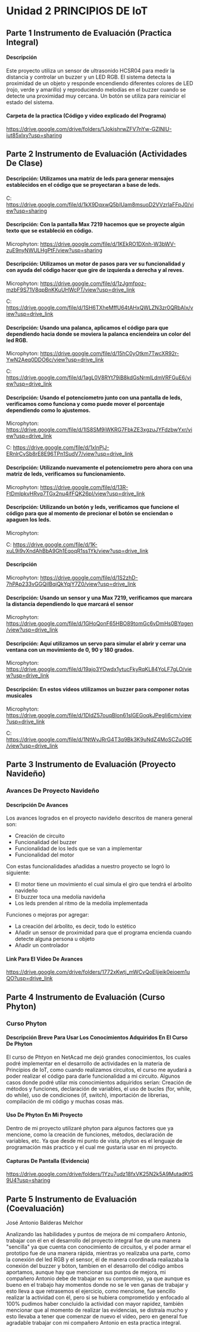 # Unidad 2 PRINCIPIOS DE IoT


## Parte 1 Instrumento de Evaluación (Practica Integral)

#### Descripción
Este proyecto utiliza un sensor de ultrasonido HCSR04 para medir la distancia y controlar un buzzer y un LED RGB. El sistema detecta la proximidad de un objeto y responde encendiendo diferentes colores de LED (rojo, verde y amarillo) y reproduciendo melodías en el buzzer cuando se detecte una proximidad muy cercana. Un botón se utiliza para reiniciar el estado del sistema.

#### Carpeta de la practica (Código y video explicado del Programa)
https://drive.google.com/drive/folders/1JokishrwZFV7nYw-GZlNIU-iut85xlxy?usp=sharing

## Parte 2 Instrumento de Evaluación (Actividades De Clase)

#### Descripción: Utilizamos una matriz de leds para generar mensajes establecidos en el código que se proyectaran a base de leds.

C: https://drive.google.com/file/d/1kX9DqxwQ5bIUam8msuoD2VVzrIaFFpJ0/view?usp=sharing

#### Descripción: Con la pantalla Max 7219 hacemos que se proyecte algún texto que se estableció en código.

Microphyton: https://drive.google.com/file/d/1KEkRO1DXnh-W3bWV-zuE9nyNWULHgPtF/view?usp=sharing

#### Descripción: Utilizamos un motor de pasos para ver su funcionalidad y con ayuda del código hacer que gire de izquierda a derecha y al reves.

Microphyton: https://drive.google.com/file/d/1zJgmfpoz-mzbF9S71V8qpBnKKuUHWcPT/view?usp=drive_link

C: https://drive.google.com/file/d/1SH6TXheMffU64tAHxQWLZN3zr0QRbAIx/view?usp=drive_link

#### Descripción: Usando una palanca, aplicamos el código para que dependiendo hacia donde se moviera la palanca enciendeira un color del led RGB.

Microphyton: https://drive.google.com/file/d/15hC0yOtkm7TwcXR92r-YwN2Aeq0DDO6c/view?usp=drive_link

C: https://drive.google.com/file/d/1agL0V8RYt79iB8kdGsNrmlLdmVRFGuE6/view?usp=drive_link

#### Descripción: Usando el potenciometro junto con una pantalla de leds, verificamos como funciona y como puede mover el porcentaje dependiendo como lo ajustemos.

Microphyton: https://drive.google.com/file/d/1lS8SM9iWKRG7FbkZE3xgzuJYFdzbwYxr/view?usp=drive_link

C: https://drive.google.com/file/d/1xlnPjJ-ERnlrCvSb8rE8E96TPn1SudV7/view?usp=drive_link

#### Descripción: Utilizando nuevamente el potenciometro pero ahora con una matriz de leds, verificamos su funcionamiento.

Microphyton: https://drive.google.com/file/d/13R-FtDmlpkvHRvq7TGx2nu4ifFQK26pI/view?usp=drive_link

#### Descripción: Utilizando un botón y leds, verificamos que funcione el código para que al momento de precionar el botón se enciendan o apaguen los leds. 

Microphyton: 

C: https://drive.google.com/file/d/1K-xuL9i9vXndAhBbA9Gh1EqoqR1ss1Yk/view?usp=drive_link

#### Descripción

Microphyton: https://drive.google.com/file/d/1S2zhD-7hPAp233vGGQiIBqiQkYqjY7Z0/view?usp=drive_link

#### Descripción: Usando un sensor y una Max 7219,  verificamos que marcara la distancia dependiendo lo que marcará el sensor

Microphyton: https://drive.google.com/file/d/1GHoQonF65HBO89tomGc6vDmHs0BYqgen/view?usp=drive_link

#### Descripción: Aquí utilizamos un servo para simular el abrir y cerrar una ventana con un movimiento de 0, 90 y 180 grados.

  Microphyton: https://drive.google.com/file/d/19ajo3YOwdx1ytucFkyRqKL84YoLF7gLO/view?usp=drive_link

#### Descripción: En estos videos utilizamos un buzzer para componer notas musicales

  Microphyton: https://drive.google.com/file/d/1DldZ57ouqBlon61slGEGoqkJPegIi6cm/view?usp=drive_link

  C: https://drive.google.com/file/d/1NtWvJRrG4T3q9Bk3K9uNdZ4MoSCZuO9E/view?usp=drive_link
 
## Parte 3 Instrumento de Evaluación (Proyecto Navideño)
### Avances De Proyecto Navideño

#### Descripción De Avances
Los avances logrados en el proyecto navideño descritos de manera general son:
* Creación de circuito
* Funcionalidad del buzzer
* Funcionalidad de los leds que se van a implementar
* Funcionalidad del motor
  
Con estas funcionalidades añadidas a nuestro proyecto se logró lo siguiente:

* El motor tiene un movimiento el cual simula el giro que tendrá el árbolito navideño
* El buzzer toca una medolía navideña
* Los leds prenden al ritmo de la medolía implementada
  
Funciones o mejoras por agregar:

* La creación del árbolito, es decir, todo lo estético
* Añadir un sensor de proximidad para que el programa encienda cuando detecte alguna persona u objeto
* Añadir un controlador

#### Link Para El Vídeo De Avances
https://drive.google.com/drive/folders/1772xKwtj_mWCvQoEIjjeik0eioem1uQO?usp=drive_link

## Parte 4 Instrumento de Evaluación (Curso Phyton)

### Curso Phyton

#### Descripción Breve Para Usar Los Conocimientos Adquiridos En El Curso De Phyton
El curso de Phtyon en NetAcad me dejó grandes conocimientos, los cuales podré implementar en el desarrollo de actividades en la materia de Principios de IoT, como cuando realizamos circuitos, el curso me ayudará a poder realizar el código para darle funcionalidad a mi circuito. Algunos casos donde podré utilar mis conocimientos adquiridos serían: Creación de métodos y funciones, declaración de variables, el uso de bucles (for, while, do while), uso de condiciones (if, switch), importación de librerias, compilación de mi código y muchas cosas más.

#### Uso De Phyton En Mi Proyecto
Dentro de mi proyecto utilizaré phyton para algunos factores que ya mencione, como la creación de funciones, métodos, declaración de variables, etc. Ya que desde mi punto de vista, phyton es el lenguaje de programación más practico y el cual me gustaria usar en mi proyecto.

#### Capturas De Pantalla (Evidencia)
https://drive.google.com/drive/folders/1Yzu7udz18fxVK25N2k5A9MutadKtS9U4?usp=sharing

## Parte 5 Instrumento de Evaluación (Coevaluación)

José Antonio Balderas Melchor

Analizando las habilidades y puntos de mejora de mi compañero Antonio, trabajar con él en el desarrollo del proyecto integral fue de una manera "sencilla" ya que cuenta con conocimiento de circuitos, y el poder armar el prototipo fue de una manera rápida, mientras yo realizaba una parte, como la conexión del led RGB y el sensor, él de manera coordinada realiazaba la conexión del buzzer y bóton, tambien en el desarrollo del código ambos aportamos, aunque hay que mencionar sus puntos de mejora, mi compañero Antonio debe de trabajar en su compromiso, ya que aunque es bueno en el trabajo hay momentos donde no se le ven ganas de trabajar y esto lleva a que retrasemos el ejercicio, como mencione, fue sencillo realizar la actividad con él, pero si se hubiera comprometido y enfocado al 100% pudimos haber concluido la actividad con mayor rapidez, también mencionar que al momento de realizar las evidencias, se distraía mucho y esto llevaba a tener que comenzar de nuevo el vídeo, pero en general fue agradable trabajar con mi compañero Antonio en esta practica integral.

